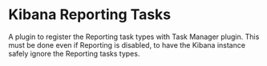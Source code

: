 # Kibana Reporting Tasks

A plugin to register the Reporting task types with Task Manager plugin. This
must be done even if Reporting is disabled, to have the Kibana instance safely
ignore the Reporting tasks types.
